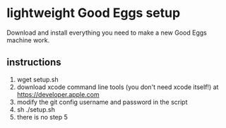 # lightweight Good Eggs setup

Download and install everything you need to make a new Good Eggs machine work.

## instructions

1. wget setup.sh
2. download xcode command line tools (you don't need xcode itself!) at https://developer.apple.com
3. modify the git config username and password in the script
4. sh ./setup.sh
5. there is no step 5
